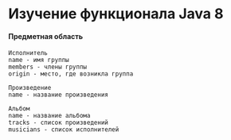 # Изучение функционала Java 8

#### Предметная область
```
Исполнитель
name - имя группы
members - члены группы
origin - место, где возникла группа
 
Произведение
name - название произведения
 
Альбом
name - название альбома
tracks - список произведений
musicians - список исполнителей
```
